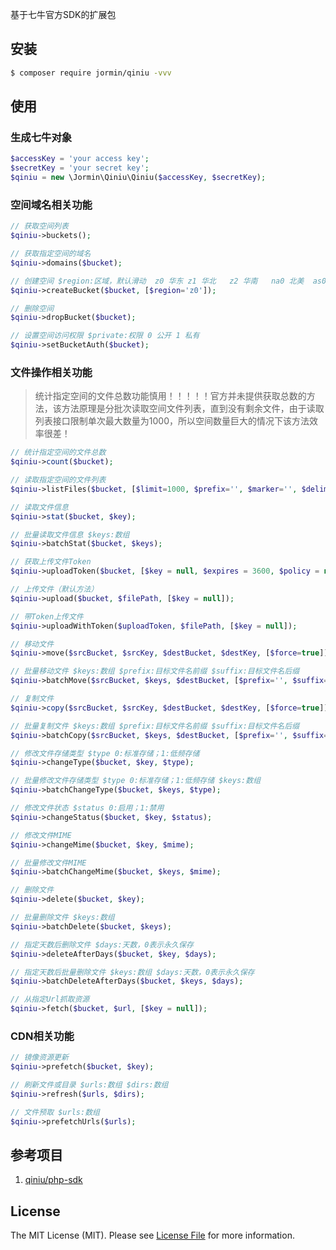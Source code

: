 基于七牛官方SDK的扩展包

## 安装

``` bash
$ composer require jormin/qiniu -vvv
```

## 使用

### 生成七牛对象

``` php
$accessKey = 'your access key';
$secretKey = 'your secret key';
$qiniu = new \Jormin\Qiniu\Qiniu($accessKey, $secretKey);
```

### 空间域名相关功能

```php
// 获取空间列表
$qiniu->buckets();

// 获取指定空间的域名
$qiniu->domains($bucket);

// 创建空间 $region:区域，默认滑动  z0 华东 z1 华北   z2 华南   na0 北美  as0 东南亚
$qiniu->createBucket($bucket, [$region='z0']);

// 删除空间
$qiniu->dropBucket($bucket);

// 设置空间访问权限 $private:权限 0 公开 1 私有
$qiniu->setBucketAuth($bucket);
```

### 文件操作相关功能

> 统计指定空间的文件总数功能慎用！！！！！官方并未提供获取总数的方法，该方法原理是分批次读取空间文件列表，直到没有剩余文件，由于读取列表接口限制单次最大数量为1000，所以空间数量巨大的情况下该方法效率很差！

```php
// 统计指定空间的文件总数
$qiniu->count($bucket);

// 读取指定空间的文件列表
$qiniu->listFiles($bucket, [$limit=1000, $prefix='', $marker='', $delimiter='']);

// 读取文件信息
$qiniu->stat($bucket, $key);

// 批量读取文件信息 $keys:数组
$qiniu->batchStat($bucket, $keys);

// 获取上传文件Token
$qiniu->uploadToken($bucket, [$key = null, $expires = 3600, $policy = null, $strictPolicy = true]);

// 上传文件（默认方法）
$qiniu->upload($bucket, $filePath, [$key = null]);

// 带Token上传文件
$qiniu->uploadWithToken($uploadToken, $filePath, [$key = null]);

// 移动文件
$qiniu->move($srcBucket, $srcKey, $destBucket, $destKey, [$force=true]);

// 批量移动文件 $keys:数组 $prefix:目标文件名前缀 $suffix:目标文件名后缀
$qiniu->batchMove($srcBucket, $keys, $destBucket, [$prefix='', $suffix='', $force=true]);

// 复制文件
$qiniu->copy($srcBucket, $srcKey, $destBucket, $destKey, [$force=true]);

// 批量复制文件 $keys:数组 $prefix:目标文件名前缀 $suffix:目标文件名后缀
$qiniu->batchCopy($srcBucket, $keys, $destBucket, [$prefix='', $suffix='', $force=true]);

// 修改文件存储类型 $type 0:标准存储；1:低频存储
$qiniu->changeType($bucket, $key, $type);

// 批量修改文件存储类型 $type 0:标准存储；1:低频存储 $keys:数组
$qiniu->batchChangeType($bucket, $keys, $type);

// 修改文件状态 $status 0:启用；1:禁用
$qiniu->changeStatus($bucket, $key, $status);

// 修改文件MIME
$qiniu->changeMime($bucket, $key, $mime);

// 批量修改文件MIME
$qiniu->batchChangeMime($bucket, $keys, $mime);

// 删除文件
$qiniu->delete($bucket, $key);

// 批量删除文件 $keys:数组
$qiniu->batchDelete($bucket, $keys);

// 指定天数后删除文件 $days:天数，0表示永久保存
$qiniu->deleteAfterDays($bucket, $key, $days);

// 指定天数后批量删除文件 $keys:数组 $days:天数，0表示永久保存
$qiniu->batchDeleteAfterDays($bucket, $keys, $days);

// 从指定Url抓取资源
$qiniu->fetch($bucket, $url, [$key = null]);
```

### CDN相关功能

```php
// 镜像资源更新
$qiniu->prefetch($bucket, $key);

// 刷新文件或目录 $urls:数组 $dirs:数组
$qiniu->refresh($urls, $dirs);

// 文件预取 $urls:数组
$qiniu->prefetchUrls($urls);
```


## 参考项目

1. [qiniu/php-sdk](https://github.com/qiniu/php-sdk)

## License

The MIT License (MIT). Please see [License File](LICENSE.md) for more information.

